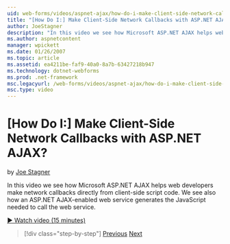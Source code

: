 ```yaml
---
uid: web-forms/videos/aspnet-ajax/how-do-i-make-client-side-network-callbacks-with-aspnet-ajax
title: "[How Do I:] Make Client-Side Network Callbacks with ASP.NET AJAX? | Microsoft Docs"
author: JoeStagner
description: "In this video we see how Microsoft ASP.NET AJAX helps web developers make network callbacks directly from client-side script code. We see also how an ASP.NET..."
ms.author: aspnetcontent
manager: wpickett
ms.date: 01/26/2007
ms.topic: article
ms.assetid: ea4211be-faf9-40a0-8a7b-63427218b947
ms.technology: dotnet-webforms
ms.prod: .net-framework
msc.legacyurl: /web-forms/videos/aspnet-ajax/how-do-i-make-client-side-network-callbacks-with-aspnet-ajax
msc.type: video
---
```

[How Do I:] Make Client-Side Network Callbacks with ASP.NET AJAX?
====================
by [Joe Stagner](https://github.com/JoeStagner)

In this video we see how Microsoft ASP.NET AJAX helps web developers make network callbacks directly from client-side script code. We see also how an ASP.NET AJAX-enabled web service generates the JavaScript needed to call the web service.

[&#9654; Watch video (15 minutes)](https://channel9.msdn.com/Blogs/ASP-NET-Site-Videos/how-do-i-make-client-side-network-callbacks-with-aspnet-ajax)

> [!div class="step-by-step"]
> [Previous](how-do-i-implement-dynamic-partial-page-updates-with-aspnet-ajax.md)
> [Next](how-do-i-add-aspnet-ajax-features-to-an-existing-web-application.md)
